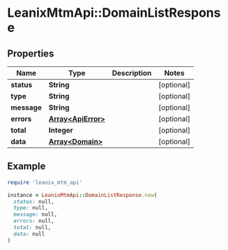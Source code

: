 # LeanixMtmApi::DomainListResponse

## Properties

| Name | Type | Description | Notes |
| ---- | ---- | ----------- | ----- |
| **status** | **String** |  | [optional] |
| **type** | **String** |  | [optional] |
| **message** | **String** |  | [optional] |
| **errors** | [**Array&lt;ApiError&gt;**](ApiError.md) |  | [optional] |
| **total** | **Integer** |  | [optional] |
| **data** | [**Array&lt;Domain&gt;**](Domain.md) |  | [optional] |

## Example

```ruby
require 'leanix_mtm_api'

instance = LeanixMtmApi::DomainListResponse.new(
  status: null,
  type: null,
  message: null,
  errors: null,
  total: null,
  data: null
)
```

